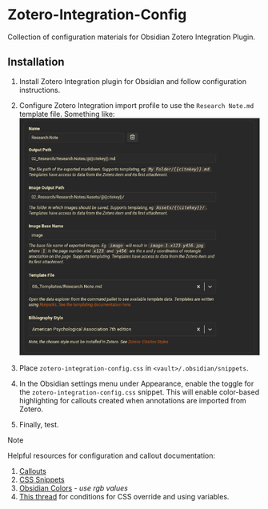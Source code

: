 # Zotero-Integration-Config
Collection of configuration materials for Obsidian Zotero Integration Plugin.

## Installation

1. Install Zotero Integration plugin for Obsidian and follow configuration instructions.

  1. Configure Zotero Integration import profile to use the `Research Note.md` template file. Something like: ![example](./images/import_profile_example.png)

2. Place `zotero-integration-config.css` in `<vault>/.obsidian/snippets`.

3. In the Obsidian settings menu under Appearance, enable the toggle for the `zotero-integration-config.css` snippet. This will enable color-based highlighting for callouts created when annotations are imported from Zotero.

4. Finally, test.


> [!NOTE]
> Helpful resources for configuration and callout documentation:
> 1. [Callouts](https://help.obsidian.md/Editing+and+formatting/Callouts)
> 2. [CSS Snippets](https://help.obsidian.md/Extending+Obsidian/CSS+snippets)
> 3. [Obsidian Colors](https://docs.obsidian.md/Reference/CSS+variables/Foundations/Colors) - _use rgb values_
> 4. [This thread](https://forum.obsidian.md/t/custom-callout-attributes/92473) for conditions for CSS override and using variables.
